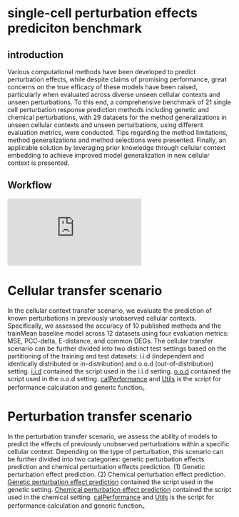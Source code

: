 # single-cell perturbation effects prediciton benchmark
## introduction
Various computational methods have been developed to predict perturbation effects, while despite claims of promising performance, great concerns on the true efficacy of these models have been raised, particularly when evaluated across diverse unseen cellular contexts and unseen perturbations. To this end, a comprehensive benchmark of 21 single cell perturbation response prediction methods including genetic and chemical perturbations, with 29 datasets for the method generalizations in unseen cellular contexts and unseen perturbations, using different evaluation metrics, were conducted. Tips regarding the method limitations, method generalizations and method selections were presented. Finally, an applicable solution by leveraging prior knowledge through cellular context embedding to achieve improved model generalization in new cellular context is presented. 

## Workflow
![Workflow](https://github.com/bm2-lab/scPerturBench/tree/main/imgs/Figure1.pdf)


# Cellular transfer scenario
In the cellular context transfer scenario, we evaluate the prediction of known perturbations in previously unobserved cellular contexts. Specifically, we assessed the accuracy of 10 published methods and the trainMean baseline model across 12 datasets using four evaluation metrics: MSE, PCC-delta, E-distance, and common DEGs. The cellular transfer scenario can be further divided into two distinct test settings based on the partitioning of the training and test datasets: i.i.d (independent and identically distributed or in-distribution) and o.o.d (out-of-distribution) setting. [i.i.d](https://github.com/bm2-lab/scPerturBench/tree/main/cellular_transfer/i.i.d) contained the script used in the i.i.d setting. [o.o.d](https://github.com/bm2-lab/scPerturBench/tree/main/cellular_transfer/o.o.d) contained the script used in the o.o.d setting. [calPerformance](https://github.com/bm2-lab/scPerturBench/tree/main/cellular_transfer/calPerformance_delta.py) and [Utils](https://github.com/bm2-lab/scPerturBench/tree/main/cellular_transfer/myUtil.py) is the script for performance calculation and generic function。


# Perturbation transfer scenario
In the perturbation transfer scenario, we assess the ability of models to predict the effects of previously unobserved perturbations within a specific cellular context. Depending on the type of perturbation, this scenario can be further divided into two categories: genetic perturbation effects prediction and chemical perturbation effects prediction. (1) Genetic perturbation effect prediction. (2) Chemical perturbation effect prediction. [Genetic perturbation effect prediction](https://github.com/bm2-lab/scPerturBench/tree/main/perturbation_transfer/genetic) contained the script used in the genetic setting. [Chemical perturbation effect prediction](https://github.com/bm2-lab/scPerturBench/tree/main/perturbation_transfer/chemical) contained the script used in the chemical setting. [calPerformance](https://github.com/bm2-lab/scPerturBench/tree/main/perturbation_transfer/calPerformance.py) and [Utils](https://github.com/bm2-lab/scPerturBench/tree/main/perturbation_transfer/myUtil1.py) is the script for performance calculation and generic function。

